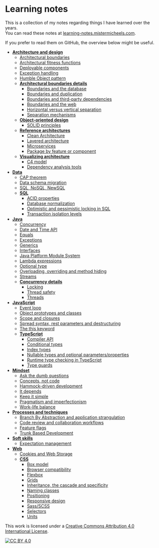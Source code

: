 # Learning notes

This is a collection of my notes regarding things I have learned over the years.  
You can read these notes at [learning-notes.mistermicheels.com](https://learning-notes.mistermicheels.com/).

If you prefer to read them on GitHub, the overview below might be useful.

<!-- tree generated by markdown-notes-tree starts here -->

-   [**Architecture and design**](architecture-design/README.md)
    -   [Architectural boundaries](architecture-design/Architectural-boundaries.md)
    -   [Architectural fitness functions](architecture-design/Architectural-fitness-functions.md)
    -   [Deployable components](architecture-design/Deployable-components.md)
    -   [Exception handling](architecture-design/Exception-handling.md)
    -   [Humble Object pattern](architecture-design/Humble-Object-pattern.md)
    -   [**Architectural boundaries details**](architecture-design/architectural-boundaries-details/README.md)
        -   [Boundaries and the database](architecture-design/architectural-boundaries-details/Boundaries-database.md)
        -   [Boundaries and duplication](architecture-design/architectural-boundaries-details/Boundaries-duplication.md)
        -   [Boundaries and third-party dependencies](architecture-design/architectural-boundaries-details/Boundaries-third-party-dependencies.md)
        -   [Boundaries and the web](architecture-design/architectural-boundaries-details/Boundaries-web.md)
        -   [Horizontal versus vertical separation](architecture-design/architectural-boundaries-details/Horizontal-vertical-separation.md)
        -   [Separation mechanisms](architecture-design/architectural-boundaries-details/Separation-mechanisms.md)
    -   [**Object-oriented design**](architecture-design/oo-design/README.md)
        -   [SOLID principles](architecture-design/oo-design/SOLID-principles.md)
    -   [**Reference architectures**](architecture-design/reference-architectures/README.md)
        -   [Clean Architecture](architecture-design/reference-architectures/Clean-Architecture.md)
        -   [Layered architecture](architecture-design/reference-architectures/Layered-architecture.md)
        -   [Microservices](architecture-design/reference-architectures/Microservices.md)
        -   [Package by feature or component](architecture-design/reference-architectures/Package-by-feature-or-component.md)
    -   [**Visualizing architecture**](architecture-design/visualizing-architecture/README.md)
        -   [C4 model](architecture-design/visualizing-architecture/C4-model.md)
        -   [Dependency analysis tools](architecture-design/visualizing-architecture/Dependency-analysis-tools.md)
-   [**Data**](data/README.md)
    -   [CAP theorem](data/CAP-theorem.md)
    -   [Data schema migration](data/Data-schema-migration.md)
    -   [SQL, NoSQL, NewSQL](data/SQL-NoSQL-NewSQL.md)
    -   [**SQL**](data/sql/README.md)
        -   [ACID properties](data/sql/ACID.md)
        -   [Database normalization](data/sql/Normalization.md)
        -   [Optimistic and pessimistic locking in SQL](data/sql/Optimistic-pessimistic-locking-SQL.md)
        -   [Transaction isolation levels](data/sql/Transaction-isolation-levels.md)
-   [**Java**](java/README.md)
    -   [Concurrency](java/Concurrency.md)
    -   [Date and Time API](java/Date-Time-API.md)
    -   [Equals](java/Equals.md)
    -   [Exceptions](java/Exceptions.md)
    -   [Generics](java/Generics.md)
    -   [Interfaces](java/Interfaces.md)
    -   [Java Platform Module System](java/Java-Platform-Module-System.md)
    -   [Lambda expressions](java/Lambda-expressions.md)
    -   [Optional type](java/Optional.md)
    -   [Overloading, overriding and method hiding](java/Overloading-overriding-method-hiding.md)
    -   [Streams](java/Streams.md)
    -   [**Concurrency details**](java/concurrency-details/README.md)
        -   [Locking](java/concurrency-details/Locking.md)
        -   [Thread safety](java/concurrency-details/Thread-safety.md)
        -   [Threads](java/concurrency-details/Threads.md)
-   [**JavaScript**](javascript/README.md)
    -   [Event loop](javascript/Event-loop.md)
    -   [Object prototypes and classes](javascript/Object-prototypes-classes.md)
    -   [Scope and closures](javascript/Scope-closures.md)
    -   [Spread syntax, rest parameters and destructuring](javascript/Spread-syntax-rest-parameters-destructuring.md)
    -   [The this keyword](javascript/This-keyword.md)
    -   [**TypeScript**](javascript/typescript/README.md)
        -   [Compiler API](javascript/typescript/Compiler-API.md)
        -   [Conditional types](javascript/typescript/Conditional-types.md)
        -   [Index types](javascript/typescript/Index-types.md)
        -   [Nullable types and optional parameters/properties](javascript/typescript/Nullable-types-optional-parameters-properties.md)
        -   [Runtime type checking in TypeScript](javascript/typescript/Runtime-type-checking.md)
        -   [Type guards](javascript/typescript/Type-guards.md)
-   [**Mindset**](mindset/README.md)
    -   [Ask the dumb questions](mindset/Ask-dumb-questions.md)
    -   [Concepts, not code](mindset/Concepts-not-code.md)
    -   [Hammock-driven development](mindset/Hammock-driven-development.md)
    -   [It depends](mindset/It-depends.md)
    -   [Keep it simple](mindset/Keep-it-simple.md)
    -   [Pragmatism and imperfectionism](mindset/Pragmatism-imperfectionism.md)
    -   [Work-life balance](mindset/Work-life-balance.md)
-   [**Processes and techniques**](processes-techniques/README.md)
    -   [Branch By Abstraction and application strangulation](processes-techniques/Branch-by-abstraction-application-strangulation.md)
    -   [Code review and collaboration workflows](processes-techniques/Code-review-collaboration.md)
    -   [Feature flags](processes-techniques/Feature-flags.md)
    -   [Trunk Based Development](processes-techniques/Trunk-Based-Development.md)
-   [**Soft skills**](soft-skills/README.md)
    -   [Expectation management](soft-skills/Expectation-management.md)
-   [**Web**](web/README.md)
    -   [Cookies and Web Storage](web/Cookies-web-storage.md)
    -   [**CSS**](web/css/README.md)
        -   [Box model](web/css/Box-model.md)
        -   [Browser compatibility](web/css/Browser-compatibility.md)
        -   [Flexbox](web/css/Flexbox.md)
        -   [Grids](web/css/Grids.md)
        -   [Inheritance, the cascade and specificity](web/css/Inheritance-cascade-specificity.md)
        -   [Naming classes](web/css/Naming-classes.md)
        -   [Positioning](web/css/Positioning.md)
        -   [Responsive design](web/css/Responsive-design.md)
        -   [Sass/SCSS](web/css/Sass-SCSS.md)
        -   [Selectors](web/css/Selectors.md)
        -   [Units](web/css/Units.md)

<!-- tree generated by markdown-notes-tree ends here -->

This work is licensed under a [Creative Commons Attribution 4.0 International
License][cc-by].

[![CC BY 4.0][cc-by-image]][cc-by]

[cc-by]: http://creativecommons.org/licenses/by/4.0/

[cc-by-image]: https://i.creativecommons.org/l/by/4.0/88x31.png
